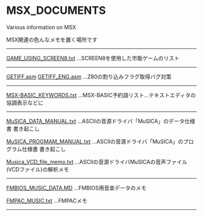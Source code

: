 # MSX_DOCUMENTS
Various information on MSX

MSX関連の色んなメモを置く場所です

- - - -

[GAME_USING_SCREEN8.txt][1]
...SCREEN8を使用した市販ゲームのリスト

- - - -

[GETIFF.asm][2]
[GETIFF_ENG.asm][3]
...Z80の割り込みフラグ取得バグ対策

- - - -

[MSX-BASIC_KEYWORDS.txt][4]
...MSX-BASIC予約語リスト...テキストエディタの協調表示などに

- - - -

[MuSICA_DATA_MANUAL.txt][5]
...ASCIIの音源ドライバ「MuSICA」のデータ仕様書 書き起こし

[MuSICA_PROGMAM_MANUAL.txt][6]
...ASCIIの音源ドライバ「MuSICA」のプログラム仕様書 書き起こし

[Musica_VCD_file_memo.txt][7]
...ASCIIの音源ドライバMuSICAの音声ファイル(VCDファイル)の解析メモ

- - - -

[FMBIOS_MUSIC_DATA.MD][8]
...FMBIOS用音楽データのメモ

[FMPAC_MUSIC.txt][9]
...FMPACメモ

- - - -

[1]:GAME_USING_SCREEN8.txt
[2]:GETIFF.asm
[3]:GETIFF_ENG.asm
[4]:MSX-BASIC_KEYWORDS.txt
[5]:MuSICA_DATA_MANUAL.txt
[6]:MuSICA_PROGMAM_MANUAL.txt
[7]:Musica_VCD_file_memo.txt
[8]:FMBIOS_MUSIC_DATA.MD
[9]:FMPAC_MUSIC.txt
